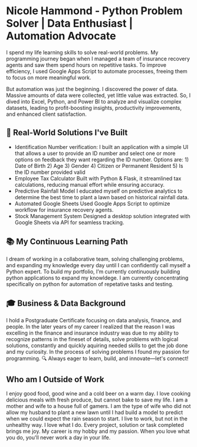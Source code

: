 # Nicole Hammond - Python Problem Solver | Data Enthusiast | Automation Advocate

I spend my life learning skills to solve real-world problems. My programming journey began when I managed a team of insurance recovery agents and saw them spend hours on repetitive tasks. To improve efficiency, I used Google Apps Script to automate processes, freeing them to focus on more meaningful work.

But automation was just the beginning. I discovered the power of data. Massive amounts  of data were collected, yet little value was extracted. So, I dived into Excel, Python, and Power BI to analyze and visualize complex datasets, leading to profit-boosting insights, productivity improvements, and enhanced client satisfaction.

## 🔧 Real-World Solutions I've Built
- Identification Number verification:
  I built an application with a simple UI that allows a user to provide an ID number and select one or more options on feedback they want regarding the ID number. Options are: 1) Date of Birth 2) Age 3) Gender 4) Citizen or Permanent Resident 5) Is the ID number provided valid 
- Employee Tax Calculator
  Built with Python & Flask, it streamlined tax calculations, reducing manual effort while ensuring accuracy.
- Predictive Rainfall Model
  I educated myself on predictive analytics to determine the best time to plant a lawn based on historical rainfall data.
- Automated Google Sheets 
  Used Google Apps Script to optimize workflow for insurance recovery agents.
- Stock Management System
  Designed a desktop solution integrated with Google Sheets via API for seamless tracking.
  
## 📚 My Continuous Learning Path
I dream of working in a collaborative team, solving challenging problems, and expanding my knowledge every day until I can confidently call myself a Python expert.
To build my portfolio, I’m currently continuously building python applications to expand my knowldege. I am currently concentrating specifically on python for automation of repetative tasks and testing.

## 🎓 Business & Data Background
I hold a Postgraduate Certificate focusing on data analysis, finance, and people.
In the later years of my career I realized that the reason I was excelling in the finance and insurance industry was due to my ability to recognize patterns in the fineset of details, solve problems with logical solutions, constantly and quickly aquiring needed skills to get the job done and my curiosity. In the process of solving problems I found my passion for programming. 
🔍 Always eager to learn, build, and innovate—let's connect!

## Who am I Outside of Work
I enjoy good food, good wine and a cold beer on a warm day.
I love cooking delicious meals with fresh produce, but cannot bake to save my life.
I am a mother and wife to a house full of gamers.
I am the type of wife who did not allow my husband to plant a new lawn until I had build a model to predict when we could expect the rain season to start.
I live to work, but not in the unhealthy way. I love what I do. Every project, solution or task completed brings me joy. My career is my hobby and my passion. When you love what you do, you'll never work a day in your life.
